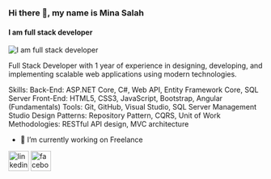 ### Hi there 👋, my name is Mina Salah
#### I am full stack developer
![I am full stack developer](https://scontent.fcai19-4.fna.fbcdn.net/v/t39.30808-6/434162625_1578036356288788_574716424534837750_n.jpg?_nc_cat=106&ccb=1-7&_nc_sid=6ee11a&_nc_ohc=yRT8l87Obb4Q7kNvgHujS7P&_nc_oc=AdhRiLnAobfs_a3rfFhWrOHLmzV9A6r2251v1-ZyalGuqbGqceA0cXOH41YfMhMM48s&_nc_zt=23&_nc_ht=scontent.fcai19-4.fna&_nc_gid=AlBl8njHItlkZK9H4_iNmrG&oh=00_AYDBkQHpMsA4o5f0Q7XqCK0Y7BRxIHWvEeIne67gls79Og&oe=67703F87)

Full Stack Developer with 1 year of experience in designing, developing, and implementing scalable web applications 
using modern technologies.

Skills:  Back-End: ASP.NET Core, C#, Web API, Entity Framework Core, SQL Server  Front-End: HTML5, CSS3, JavaScript, Bootstrap, Angular (Fundamentals)  Tools: Git, GitHub, Visual Studio, SQL Server Management Studio  Design Patterns: Repository Pattern, CQRS, Unit of Work  Methodologies: RESTful API design, MVC architecture

- 🔭 I’m currently working on Freelance 


[<img src='https://cdn.jsdelivr.net/npm/simple-icons@3.0.1/icons/linkedin.svg' alt='linkedin' height='40'>](https://www.linkedin.com/in/www.linkedin.com/in/mina-salah-sadik/)  [<img src='https://cdn.jsdelivr.net/npm/simple-icons@3.0.1/icons/facebook.svg' alt='facebook' height='40'>](https://www.facebook.com/https://www.facebook.com/mina.salah.3572)  

